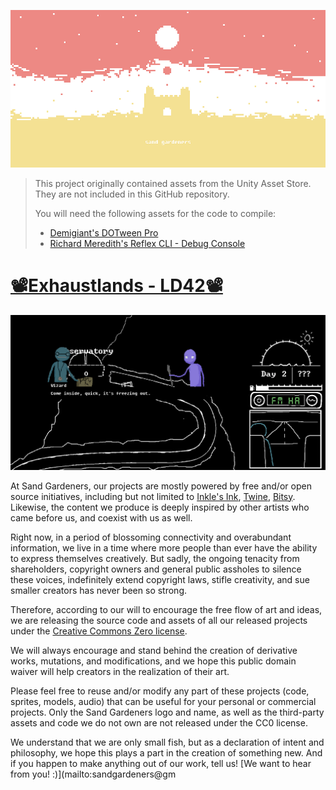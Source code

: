 [![sand gardeners banner](sg.png)](https://sandgardeners.itch.io/)

> This project originally contained assets from the Unity Asset Store. They are not included in this GitHub repository.  
>  
> You will need the following assets for the code to compile:
> - [Demigiant's DOTween Pro](https://assetstore.unity.com/packages/tools/visual-scripting/dotween-pro-32416)
> - [Richard Meredith's Reflex CLI - Debug Console](https://assetstore.unity.com/packages/tools/input-management/reflexcli-debug-console-100638)
  
# [📽️Exhaustlands - LD42📽️](https://sandgardeners.itch.io/exhaustlands)

[![game's screenshot](ld42.png)](https://sandgardeners.itch.io/exhaustlands)

At Sand Gardeners, our projects are mostly powered by free and/or open source initiatives, including but not limited to [Inkle's Ink](https://github.com/inkle/ink), [Twine](https://github.com/tweecode/twine), [Bitsy](https://github.com/le-doux/bitsy). Likewise, the content we produce is deeply inspired by other artists who came before us, and coexist with us as well. 
  
Right now, in a period of blossoming connectivity and overabundant information, we live in a time where more people than ever have the ability to express themselves creatively. But sadly, the ongoing tenacity from shareholders, copyright owners and general public assholes to silence these voices, indefinitely extend copyright laws, stifle creativity, and sue smaller creators has never been so strong.
  
Therefore, according to our will to encourage the free flow of art and ideas, we are releasing the source code and assets of all our released projects under the [Creative Commons Zero license](https://creativecommons.org/publicdomain/zero/1.0/).

We will always encourage and stand behind the creation of derivative works, mutations, and modifications, and we hope this public domain waiver will help creators in the realization of their art.

Please feel free to reuse and/or modify any part of these projects (code, sprites, models, audio) that can be useful for your personal or commercial projects. Only the Sand Gardeners logo and name, as well as the third-party assets and code we do not own are not released under the CC0 license.

We understand that we are only small fish, but as a declaration of intent and philosophy, we hope this plays a part in the creation of something new. And if you happen to make anything out of our work, tell us! [We want to hear from you! :)](mailto:sandgardeners@gm